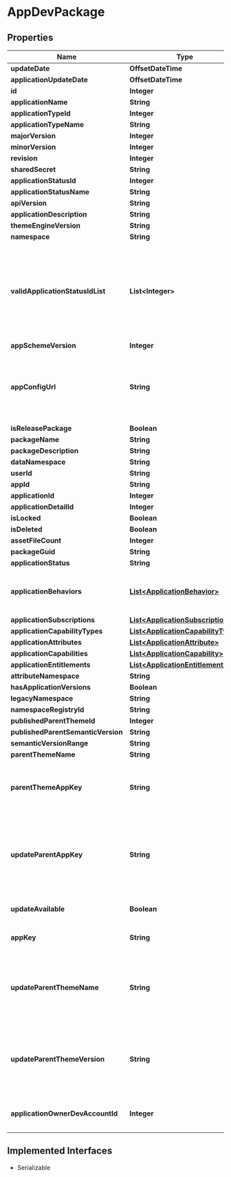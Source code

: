 

# AppDevPackage



## Properties

| Name | Type | Description | Notes |
|------------ | ------------- | ------------- | -------------|
|**updateDate** | **OffsetDateTime** |  |  [optional] |
|**applicationUpdateDate** | **OffsetDateTime** |  |  [optional] |
|**id** | **Integer** |  |  [optional] |
|**applicationName** | **String** |  |  [optional] |
|**applicationTypeId** | **Integer** |  |  [optional] |
|**applicationTypeName** | **String** |  |  [optional] |
|**majorVersion** | **Integer** |  |  [optional] |
|**minorVersion** | **Integer** |  |  [optional] |
|**revision** | **Integer** |  |  [optional] |
|**sharedSecret** | **String** |  |  [optional] |
|**applicationStatusId** | **Integer** |  |  [optional] |
|**applicationStatusName** | **String** |  |  [optional] |
|**apiVersion** | **String** |  |  [optional] |
|**applicationDescription** | **String** |  |  [optional] |
|**themeEngineVersion** | **String** |  |  [optional] |
|**namespace** | **String** |  |  [optional] |
|**validApplicationStatusIdList** | **List&lt;Integer&gt;** | List of Statuses that the application can move to during the application lifecycle.  This is based on what the current value of the ApplicatinStatusId is. |  [optional] |
|**appSchemeVersion** | **Integer** |  |  [optional] |
|**appConfigUrl** | **String** | This will be used by the 3rd party developers to set a URL the intalled   applications can call from the Tenant installation/ |  [optional] |
|**isReleasePackage** | **Boolean** |  |  [optional] |
|**packageName** | **String** |  |  [optional] |
|**packageDescription** | **String** |  |  [optional] |
|**dataNamespace** | **String** |  |  [optional] |
|**userId** | **String** |  |  [optional] |
|**appId** | **String** |  |  [optional] |
|**applicationId** | **Integer** |  |  [optional] |
|**applicationDetailId** | **Integer** |  |  [optional] |
|**isLocked** | **Boolean** |  |  [optional] |
|**isDeleted** | **Boolean** |  |  [optional] |
|**assetFileCount** | **Integer** |  |  [optional] |
|**packageGuid** | **String** |  |  [optional] |
|**applicationStatus** | **String** |  |  [optional] |
|**applicationBehaviors** | [**List&lt;ApplicationBehavior&gt;**](ApplicationBehavior.md) | List of Application Behaviors that apply to this version of the application. |  [optional] |
|**applicationSubscriptions** | [**List&lt;ApplicationSubscription&gt;**](ApplicationSubscription.md) |  |  [optional] |
|**applicationCapabilityTypes** | [**List&lt;ApplicationCapabilityType&gt;**](ApplicationCapabilityType.md) |  |  [optional] |
|**applicationAttributes** | [**List&lt;ApplicationAttribute&gt;**](ApplicationAttribute.md) |  |  [optional] |
|**applicationCapabilities** | [**List&lt;ApplicationCapability&gt;**](ApplicationCapability.md) |  |  [optional] |
|**applicationEntitlements** | [**List&lt;ApplicationEntitlement&gt;**](ApplicationEntitlement.md) |  |  [optional] |
|**attributeNamespace** | **String** |  |  [optional] |
|**hasApplicationVersions** | **Boolean** |  |  [optional] |
|**legacyNamespace** | **String** |  |  [optional] |
|**namespaceRegistryId** | **String** |  |  [optional] |
|**publishedParentThemeId** | **Integer** |  |  [optional] |
|**publishedParentSemanticVersion** | **String** |  |  [optional] |
|**semanticVersionRange** | **String** |  |  [optional] |
|**parentThemeName** | **String** |  |  [optional] |
|**parentThemeAppKey** | **String** | The parent theme AppKey if this is a theme and   the theme extends a valid, published theme. |  [optional] |
|**updateParentAppKey** | **String** | The AppKey is a runtime type.  This only applies for themes that inherit from another theme.  It shows the most current update available. |  [optional] |
|**updateAvailable** | **Boolean** | Whether or not there&#39;s a theme update. |  [optional] |
|**appKey** | **String** | App Key for the package in question. |  [optional] |
|**updateParentThemeName** | **String** | This only applies for themes that inherit from another theme.  It shows the name of the most current update available. |  [optional] |
|**updateParentThemeVersion** | **String** | This only applies for themes that inherit from another theme.  It shows the version of the most current update available. |  [optional] |
|**applicationOwnerDevAccountId** | **Integer** | This is the DevAccountId that owns the application |  [optional] |


## Implemented Interfaces

* Serializable


